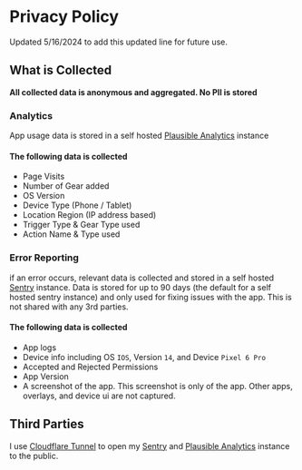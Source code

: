 # Privacy Policy

Updated 5/16/2024 to add this updated line for future use.

## What is Collected

**All collected data is anonymous and aggregated. No PII is stored**

### Analytics

App usage data is stored in a self hosted [Plausible Analytics](https://plausible.io/) instance

#### The following data is collected

- Page Visits
- Number of Gear added
- OS Version
- Device Type (Phone / Tablet)
- Location Region (IP address based)
- Trigger Type & Gear Type used
- Action Name & Type used

### Error Reporting

if an error occurs, relevant data is collected and stored in a self hosted [Sentry](https://sentry.io/) instance.
Data is stored for up to 90 days (the default for a self hosted sentry instance) and only used for fixing issues with the app. This is not shared with any 3rd parties.

#### The following data is collected

- App logs
- Device info including OS `IOS`, Version `14`, and Device `Pixel 6 Pro`
- Accepted and Rejected Permissions
- App Version
- A screenshot of the app. This screenshot is only of the app. Other apps, overlays, and device ui are not captured.

## Third Parties

I use [Cloudflare Tunnel](https://www.cloudflare.com/products/tunnel/) to open my [Sentry](https://sentry.io/) and [Plausible Analytics](https://plausible.io/) instance to the public.